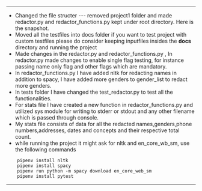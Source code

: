 ___
* Changed the file structer --- removed project1 folder and made redactor.py 
and redactor_functions.py kept under root directory. Here is the snapshot.
* Moved all the testfiles into docs folder if you want to test project with custom testfiles please do consider keeping inputfiles insides the **docs** directory and running the project
* Made changes in the redactor.py and redactor_functions.py , In redactor.py made changes to enable single flag testing, for instance passing name only flag and other flags which are mandatory.
* In redactor_functions.py I have added nltk for redacting names in addition to spacy, I have added more genders to gender_list to redact more genders.
* In tests folder I have changed the test_redactor.py to test all the functionalities.
* For stats file I have created a new function in redactor_functions.py and utilized sys module for writing to stderr or stdout and any other filename which is passed through console.
* My stats file consists of data for all the redacted names,genders,phone numbers,addresses, dates and concepts and their respective total count.
* while running the project it might ask for nltk and en_core_wb_sm, use the following commands
```
    pipenv install nltk
    pipenv install spacy
    pipenv run python -m spacy download en_core_web_sm
    pipenv install pytest
```
---
